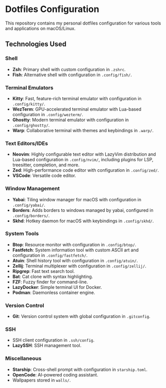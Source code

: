 # Dotfiles Configuration

This repository contains my personal dotfiles configuration for various tools and applications on macOS/Linux.

## Technologies Used

### Shell

- **Zsh**: Primary shell with custom configuration in `.zshrc`.
- **Fish**: Alternative shell with configuration in `.config/fish/`.

### Terminal Emulators

- **Kitty**: Fast, feature-rich terminal emulator with configuration in `.config/kitty/`.
- **WezTerm**: GPU-accelerated terminal emulator with Lua-based configuration in `.config/wezterm/`.
- **Ghostty**: Modern terminal emulator with configuration in `.config/ghostty/`.
- **Warp**: Collaborative terminal with themes and keybindings in `.warp/`.

### Text Editors/IDEs

- **Neovim**: Highly configurable text editor with LazyVim distribution and Lua-based configuration in `.config/nvim/`, including plugins for LSP, treesitter, completion, and more.
- **Zed**: High-performance code editor with configuration in `.config/zed/`.
- **VSCode**: Versatile code editor.

### Window Management

- **Yabai**: Tiling window manager for macOS with configuration in `.config/yabai/`.
- **Borders**: Adds borders to windows managed by yabai, configured in `.config/borders/`.
- **Skhd**: Hotkey daemon for macOS with keybindings in `.config/skhd/`.

### System Tools

- **Btop**: Resource monitor with configuration in `.config/btop/`.
- **Fastfetch**: System information tool with custom ASCII art and configuration in `.config/fastfetch/`.
- **Atuin**: Shell history tool with configuration in `.config/atuin/`.
- **Zellij**: Terminal multiplexer with configuration in `.config/zellij/`.
- **Ripgrep**: Fast text search tool.
- **Bat**: Cat clone with syntax highlighting.
- **FZF**: Fuzzy finder for command-line.
- **LazyDocker**: Simple terminal UI for Docker.
- **Podman**: Daemonless container engine.

### Version Control

- **Git**: Version control system with global configuration in `.gitconfig`.

### SSH

- SSH client configuration in `.ssh/config`.
- **LazySSH**: SSH management tool.

### Miscellaneous

- **Starship**: Cross-shell prompt with configuration in `starship.toml`.
- **OpenCode**: AI-powered coding assistant.
- Wallpapers stored in `walls/`.
